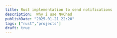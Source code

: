 ```yaml
---
title: Rust implementation to send notifications
description:  Why i use NvChad
publishDate: "2025-01-21 22:20"
tags: ["rust","projects"]
draft: true
---
```

